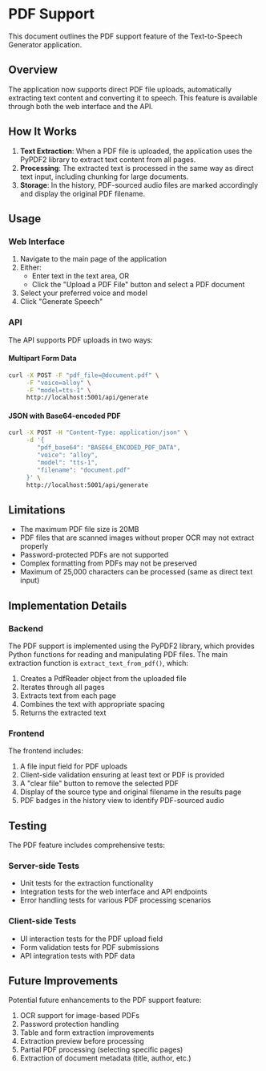 # PDF Support

This document outlines the PDF support feature of the Text-to-Speech Generator application.

## Overview

The application now supports direct PDF file uploads, automatically extracting text content and converting it to speech. This feature is available through both the web interface and the API.

## How It Works

1. **Text Extraction**: When a PDF file is uploaded, the application uses the PyPDF2 library to extract text content from all pages.
2. **Processing**: The extracted text is processed in the same way as direct text input, including chunking for large documents.
3. **Storage**: In the history, PDF-sourced audio files are marked accordingly and display the original PDF filename.

## Usage

### Web Interface

1. Navigate to the main page of the application
2. Either:
   - Enter text in the text area, OR
   - Click the "Upload a PDF File" button and select a PDF document
3. Select your preferred voice and model
4. Click "Generate Speech"

### API

The API supports PDF uploads in two ways:

#### Multipart Form Data

```bash
curl -X POST -F "pdf_file=@document.pdf" \
     -F "voice=alloy" \
     -F "model=tts-1" \
     http://localhost:5001/api/generate
```

#### JSON with Base64-encoded PDF

```bash
curl -X POST -H "Content-Type: application/json" \
     -d '{
        "pdf_base64": "BASE64_ENCODED_PDF_DATA",
        "voice": "alloy",
        "model": "tts-1",
        "filename": "document.pdf"
     }' \
     http://localhost:5001/api/generate
```

## Limitations

- The maximum PDF file size is 20MB
- PDF files that are scanned images without proper OCR may not extract properly
- Password-protected PDFs are not supported
- Complex formatting from PDFs may not be preserved
- Maximum of 25,000 characters can be processed (same as direct text input)

## Implementation Details

### Backend

The PDF support is implemented using the PyPDF2 library, which provides Python functions for reading and manipulating PDF files. The main extraction function is `extract_text_from_pdf()`, which:

1. Creates a PdfReader object from the uploaded file
2. Iterates through all pages
3. Extracts text from each page
4. Combines the text with appropriate spacing
5. Returns the extracted text

### Frontend

The frontend includes:

1. A file input field for PDF uploads
2. Client-side validation ensuring at least text or PDF is provided
3. A "clear file" button to remove the selected PDF
4. Display of the source type and original filename in the results page
5. PDF badges in the history view to identify PDF-sourced audio

## Testing

The PDF feature includes comprehensive tests:

### Server-side Tests

- Unit tests for the extraction functionality
- Integration tests for the web interface and API endpoints
- Error handling tests for various PDF processing scenarios

### Client-side Tests

- UI interaction tests for the PDF upload field
- Form validation tests for PDF submissions
- API integration tests with PDF data

## Future Improvements

Potential future enhancements to the PDF support feature:

1. OCR support for image-based PDFs
2. Password protection handling
3. Table and form extraction improvements
4. Extraction preview before processing
5. Partial PDF processing (selecting specific pages)
6. Extraction of document metadata (title, author, etc.) 